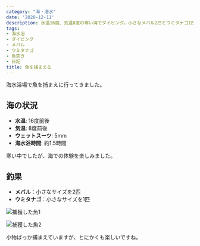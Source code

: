 ```yaml
---
category: "海・潜水"
date: '2020-12-11'
description: 水温16度、気温8度の寒い海でダイビング。小さなメバル2匹とウミタナゴ1匹を捕獲。約1.5時間の海水浴体験。
tags:
- 海水浴
- ダイビング
- メバル
- ウミタナゴ
- 魚突き
- 日記
title: 魚を捕まえる
---
```



海水浴場で魚を捕まえに行ってきました。

## 海の状況
- **水温**: 16度前後
- **気温**: 8度前後
- **ウェットスーツ**: 5mm
- **海水浴時間**: 約1.5時間

寒い中でしたが、海での体験を楽しみました。

## 釣果
- **メバル**：小さなサイズを2匹
- **ウミタナゴ**：小さなサイズを1匹

![捕獲した魚1](../images/2020-12-11-diving-01.jpg)

![捕獲した魚2](../images/2020-12-11-diving-02.jpg)

小物ばっか捕まえていますが、とにかくも楽しいですね。